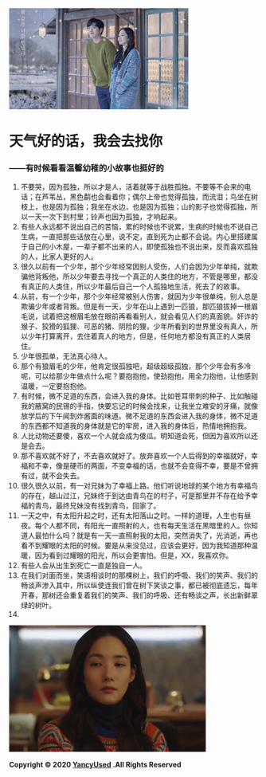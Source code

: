 <img src="/img/weather.jpg" alt="朴敏英" style="zoom: 50%;" />

# 天气好的话，我会去找你

### ——有时候看看温馨幼稚的小故事也挺好的

1. 不要哭，因为孤独，所以才是人，活着就等于战胜孤独。不要等不会来的电话；在芦苇丛，黑色鹬也会看着你；偶尔上帝也觉得孤独，而流泪；鸟坐在树枝上，也是因为孤独；我坐在水边，也是因为孤独；山的影子也觉得孤独，所以一天一次下到村里；铃声也因为孤独，才响起来。
2. 有些人永远都不说出自己的苦恼，累的时候也不说累，生病的时候也不说自己生病，一直把那些话放在心里，说不定，直到死为止都不会说。内心里搭建属于自己的小木屋，一辈子都不出来的人，即使孤独也不说出来，反而喜欢孤独的人，比家人更好的人。
3. 很久以前有一个少年，那个少年经常因别人受伤，人们会因为少年单纯，就欺骗他背叛他，所以少年要去寻找一个真正的人类住的地方，不管是哪里，都没有真正的人类住，所以少年最后自己一个人孤独地生活，死去了的故事。
4. 从前，有一个少年，那个少年经常被别人伤害，就因为少年很单纯，别人总是欺骗少年或者背叛。但是有一天，少年在山上遇到一匹狼，那匹狼拔掉一根眉毛说，试着把这根眉毛放在眼前再看看别人，就会看见人们的真面貌。奸诈的猴子、狡猾的狐狸、可恶的猪、阴险的狸，少年所看到的世界里没有真人，所以少年打算离开，去住着真人的地方，但是，任何地方都没有真正的人类居住。
5. 少年很孤单，无法真心待人。
6. 那个有狼眉毛的少年，他肯定很孤独吧，超级超级孤独，那个少年会有多冷呢，可以给那少年做点什么呢？要抱抱他，使劲抱他，用全力抱他，让他感到温暖，一定要抱抱他。
7. 有时候，微不足道的东西，会进入我的身体。比如苍耳带刺的种子、比如触碰我的腋窝的民锡的手指，快要忘记的时候会找来，让我坐立难安的牙痛，就像放学后的下午闻到炸酱面的味道。微不足道的东西会进入我的身体，微不足道的东西都不知道我的身体就是它的牢房，进入我的身体后，热情地拥抱我。
8. 人比动物还要傻，喜欢一个人就会成为傻瓜。明知道会死，但因为喜欢所以还是会去。
9. 那不喜欢就不好了，不去喜欢就好了。放弃喜欢一个人后得到的幸福就好，幸福和不幸，像是硬币的两面，不变幸福的话，也就不会变得不幸，要是不曾拥有过，就不会失去。
10. 很久很久以前，有一对兄妹为了幸福上路。他们听说地球的某个地方有幸福鸟的存在，越山过江，兄妹终于到达由青鸟在的村子，可是那里并不存在给予幸福的青鸟，最终兄妹没有找到青鸟，回家了。
11. 一天之中，有太阳升起之时，还有太阳落山之时。一样的道理，人生也有昼夜。每个人都不同，有阳光一直照射的人，也有每天生活在黑暗里的人。你知道人最怕什么吗？就是有一天一直照射我的太阳，突然消失了，光消逝，再也看不到耀眼的太阳的时候。要是从来没见过，应该会更好，因为我知道那种温暖，因为看到过耀眼的阳光，所以会更害怕。但是，XX，我喜欢你。
12. 有些人会从出生到死亡一直是独自一人。
13. 在我们对面而坐，笑语相谈时的那棵树上，我们的呼吸、我们的笑声、我们的畅谈声渗入其中，所以纵使连我们曾在树下笑谈之事，都已被彻底遗忘，每年开春，那树还会重复着我们的笑声、我们的呼吸、还有畅谈之声，长出新鲜翠绿的树叶。
14. 

<img src="/img/pcmnyy.jpg" alt="朴敏英" style="zoom: 50%;" />

**Copyright © 2020 [YancyUsed](https://github.com/YancyUsed/Diary) .All Rights Reserved**